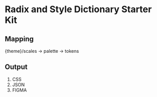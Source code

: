 # Radix and Style Dictionary Starter Kit

## Mapping

{theme}/scales -> palette -> tokens

## Output

1. CSS
2. JSON
3. FIGMA
